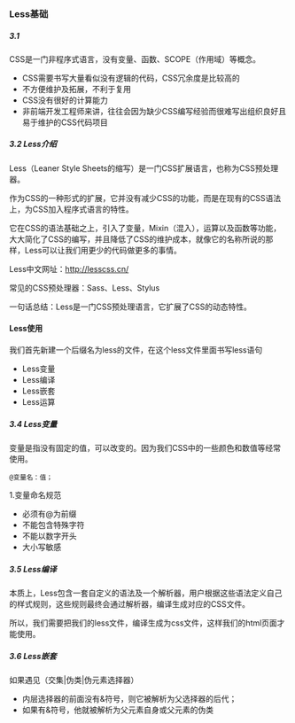 ###  Less基础

##### 3.1 

CSS是一门非程序式语言，没有变量、函数、SCOPE（作用域）等概念。

-  CSS需要书写大量看似没有逻辑的代码，CSS冗余度是比较高的
- 不方便维护及拓展，不利于复用
-  CSS没有很好的计算能力
-  非前端开发工程师来讲，往往会因为缺少CSS编写经验而很难写出组织良好且易于维护的CSS代码项目 



##### 3.2 Less介绍

Less（Leaner Style Sheets的缩写）是一门CSS扩展语言，也称为CSS预处理器。

作为CSS的一种形式的扩展，它并没有减少CSS的功能，而是在现有的CSS语法上，为CSS加入程序式语言的特性。

它在CSS的语法基础之上，引入了变量，Mixin（混入），运算以及函数等功能，大大简化了CSS的编写，并且降低了CSS的维护成本，就像它的名称所说的那样，Less可以让我们用更少的代码做更多的事情。



Less中文网址：http://lesscss.cn/



常见的CSS预处理器：Sass、Less、Stylus



一句话总结：Less是一门CSS预处理语言，它扩展了CSS的动态特性。



#### Less使用

我们首先新建一个后缀名为less的文件，在这个less文件里面书写less语句



- Less变量
- Less编译
- Less嵌套
- Less运算



##### 3.4 Less变量

变量是指没有固定的值，可以改变的。因为我们CSS中的一些颜色和数值等经常使用。

```
@变量名：值；
```



1.变量命名规范

- 必须有@为前缀
- 不能包含特殊字符
- 不能以数字开头
- 大小写敏感



##### 3.5  Less编译



本质上，Less包含一套自定义的语法及一个解析器，用户根据这些语法定义自己的样式规则，这些规则最终会通过解析器，编译生成对应的CSS文件。



所以，我们需要把我们的less文件，编译生成为css文件，这样我们的html页面才能使用。



##### 3.6 Less嵌套



如果遇见（交集|伪类|伪元素选择器）

- 内层选择器的前面没有&符号，则它被解析为父选择器的后代；
- 如果有&符号，他就被解析为父元素自身或父元素的伪类